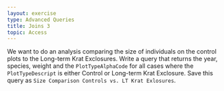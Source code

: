 ```yaml
---
layout: exercise
type: Advanced Queries
title: Joins 3
topic: Access
---
```


We want to do an analysis comparing the size of individuals on the
control plots to the Long-term Krat Exclosures. Write a query that
returns the year, species, weight and the `PlotTypeAlphaCode` for all cases
where the `PlotTypeDescript` is either Control or Long-term Krat
Exclosure. Save this query as `Size Comparison Controls vs. LT Krat
Exlosures`.
